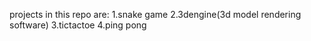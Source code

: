 projects in this repo are:
1.snake game
2.3dengine(3d model rendering software)
3.tictactoe
4.ping pong
